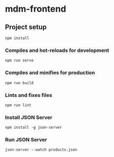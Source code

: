 # mdm-frontend

## Project setup
```
npm install
```

### Compiles and hot-reloads for development
```
npm run serve
```

### Compiles and minifies for production
```
npm run build
```

### Lints and fixes files
```
npm run lint
```

### Install JSON Server
```
npm install -g json-server
```

### Run JSON Server 
```
json-server --watch products.json
```